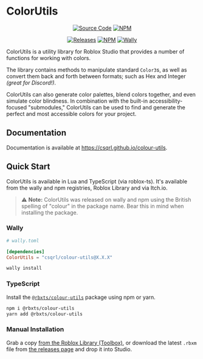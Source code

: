 <!-- Project Link References -->

[repo]: https://github.com/csqrl/colour-utils
[releases]: https://github.com/csqrl/colour-utils/releases
[library]: https://create.roblox.com/marketplace/asset/6573728888
[npm]: https://npmjs.com/package/@rbxts/colour-utils

<!-- Images -->

[shield/ghv]: https://img.shields.io/github/v/release/csqrl/colour-utils?label=latest+release&style=flat
[shield/npmv]: https://img.shields.io/npm/v/@rbxts/colour-utils?style=flat
[shield/wallyv]: https://img.shields.io/endpoint?url=https://runkit.io/clockworksquirrel/wally-version-shield/branches/master/csqrl/colour-utils&color=blue&label=wally&style=flat

<!-- Badges -->

[badge/github]: https://raw.githubusercontent.com/gist/csqrl/56c5f18b229ca1e61feb6eb5fb149f43/raw/githubSource.svg
[badge/npm]: https://raw.githubusercontent.com/gist/csqrl/56c5f18b229ca1e61feb6eb5fb149f43/raw/npm.svg

# ColorUtils

<div align="center">

[![Source Code][badge/github]][repo] [![NPM][badge/npm]][npm]

[![Releases][shield/ghv]][releases] [![NPM][shield/npmv]][npm] [![Wally][shield/wallyv]][releases]

</div>

ColorUtils is a utility library for Roblox Studio that provides a number of
functions for working with colors.

The library contains methods to manipulate standard `Color3`s, as well as convert
them back and forth between formats; such as Hex and Integer _(great for Discord!)_.

ColorUtils can also generate color palettes, blend colors together, and even
simulate color blindness. In combination with the built-in accessibility-focused
"submodules," ColorUtils can be used to find and generate the perfect and most
accessible colors for your project.

## Documentation

Documentation is available at <https://csqrl.github.io/colour-utils>.

## Quick Start

ColorUtils is available in Lua and TypeScript (via roblox-ts). It's available
from the wally and npm registries, Roblox Library and via Itch.io.

> :warning: **Note:** ColorUtils was released on wally and npm using the
> British spelling of "colour" in the package name. Bear this in mind when
> installing the package.

### Wally

```toml
# wally.toml

[dependencies]
ColorUtils = "csqrl/colour-utils@X.X.X"
```

```sh
wally install
```

### TypeScript

Install the [`@rbxts/colour-utils`][npm] package using npm or yarn.

```sh
npm i @rbxts/colour-utils
yarn add @rbxts/colour-utils
```

### Manual Installation

Grab a copy [from the Roblox Library (Toolbox)][library], or download the latest
`.rbxm` file from [the releases page][releases] and drop it into Studio.
